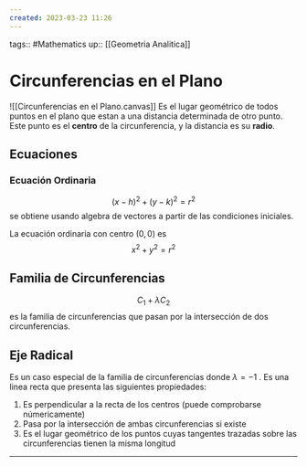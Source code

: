 ```yaml
---
created: 2023-03-23 11:26
---
```

tags:: #Mathematics 
up:: [[Geometria Analitica]]
# Circunferencias en el Plano
![[Circunferencias en el Plano.canvas]]
Es el lugar geométrico de todos puntos en el plano que estan a una distancia determinada de otro punto. Este punto es el **centro** de la circunferencia, y la distancia es su **radio**.

## Ecuaciones
### Ecuación Ordinaria
$$
(x-h)^{2}+(y-k)^{2}=r^{2}
$$
se obtiene usando algebra de vectores a partir de las condiciones iniciales.

La ecuación ordinaria con centro $(0,0)$ es
$$
x^{2}+y^{2}=r^{2}
$$
## Familia de Circunferencias
$$
C_{1}+\lambda C_{2}
$$
es la familia de circunferencias que pasan por la intersección de dos circunferencias.

## Eje Radical
Es un caso especial de la familia de circunferencias donde $\lambda=-1$ . Es una linea recta que presenta las siguientes propiedades:
1. Es perpendicular a la recta de los centros (puede comprobarse númericamente)
2. Pasa por la intersección de ambas circunferencias si existe
3. Es el lugar geométrico de los puntos cuyas tangentes trazadas sobre las circunferencias tienen la misma longitud
___
